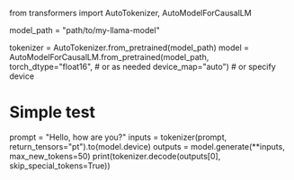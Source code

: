 
from transformers import AutoTokenizer, AutoModelForCausalLM

model_path = "path/to/my-llama-model"

tokenizer = AutoTokenizer.from_pretrained(model_path)
model = AutoModelForCausalLM.from_pretrained(model_path, 
                                             torch_dtype="float16",  # or as needed
                                             device_map="auto")      # or specify device

# Simple test
prompt = "Hello, how are you?"
inputs = tokenizer(prompt, return_tensors="pt").to(model.device)
outputs = model.generate(**inputs, max_new_tokens=50)
print(tokenizer.decode(outputs[0], skip_special_tokens=True))
